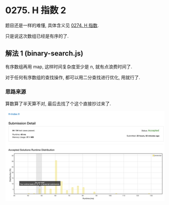 # 0275. H 指数 2

题目还是一样的难懂, 具体含义见 [0274. H 指数](../0274.h-index).

只是说这次数组已经是有序的了.

## 解法 1 (binary-search.js)

有序数组再用 map, 这样时间复杂度至少是 n, 就有点浪费时间了.

对于任何有序数组的查找操作, 都可以用二分查找进行优化, 用就行了.

### 思路来源

算数算了半天算不对, 最后去找了个这个直接抄过来了.

![成绩](assets/binary-search.png)
